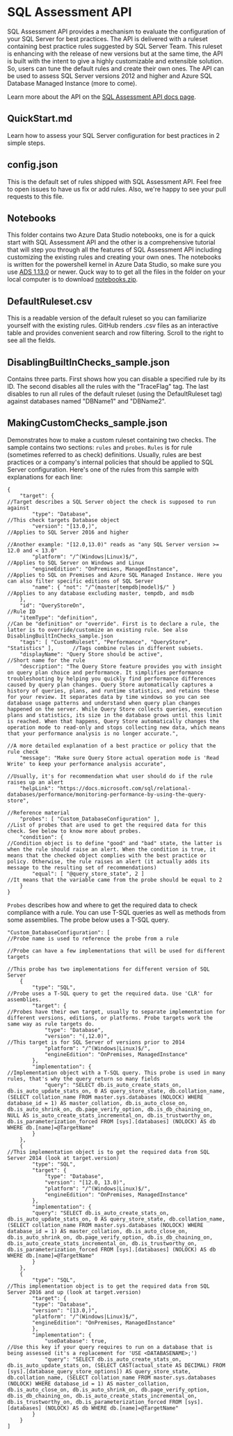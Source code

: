 # SQL Assessment API

SQL Assessment API provides a mechanism to evaluate the configuration of your SQL Server for best practices. The API is delivered with a ruleset containing best practice rules suggested by SQL Server Team. This ruleset is enhancing with the release of new versions but at the same time, the API is built with the intent to give a highly customizable and extensible solution. So, users can tune the default rules and create their own ones. The API can be used to assess SQL Server versions 2012 and higher and Azure SQL Database Managed Instance (more to come).

Learn more about the API on the [SQL Assessment API docs page](https://docs.microsoft.com/en-us/sql/sql-assessment-api/sql-assessment-api-overview).

## QuickStart.md

Learn how to assess your SQL Server configuration for best practices in 2 simple steps.

## config.json

This is the default set of rules shipped with SQL Assessment API. Feel free to open issues to have us fix or add rules. Also, we're happy to see your pull requests to this file.

## Notebooks

This folder contains two Azure Data Studio notebooks, one is for a quick start with SQL Assessment API and the other is a comprehensive tutorial that will step you through all the features of SQL Assessment API including customizing the existing rules and creating your own ones. The notebooks is written for the powershell kernel in Azure Data Studio, so make sure you use [ADS 1.13.0](https://docs.microsoft.com/sql/azure-data-studio/download) or newer. Quck way to to get all the files in the folder on your local computer is to download [notebooks.zip](./notebooks/notebooks.zip).

## DefaultRuleset.csv

This is a readable version of the default ruleset so you can familiarize yourself with the existing rules. GitHub renders .csv files as an interactive table and provides convenient search and row filtering. Scroll to the right to see all the fields.

## DisablingBuiltInChecks_sample.json

Contains three parts. First shows how you can disable a specified rule by its ID. The second disables all the rules with the "TraceFlag" tag. The last disables to run all rules of the default ruleset (using the DefaultRuleset tag) against databases named "DBName1" and "DBName2".

## MakingCustomChecks_sample.json

Demonstrates how to make a custom ruleset containing two checks. The sample contains two sections: `rules` and `probes`. `Rules` is for rule (sometimes referred to as check) definitions. Usually, rules are best practices or a company's internal policies that should be applied to SQL Server configuration. Here's one of the rules from this sample with explanations for each line:

```
{
    "target": {                                                                  //Target describes a SQL Server object the check is supposed to run against
        "type": "Database",                                                          //This check targets Database object
        "version": "[13.0,)",                                                        //Applies to SQL Server 2016 and higher
                                                                                     //Another example: "[12.0,13.0)" reads as "any SQL Server version >= 12.0 and < 13.0"
        "platform": "/^(Windows|Linux)$/",                                           //Applies to SQL Server on Windows and Linux
        "engineEdition": "OnPremises, ManagedInstance",                              //Applies to SQL on Premises and Azure SQL Managed Instance. Here you can also filter specific editions of SQL Server
        "name": { "not": "/^(master|tempdb|model)$/" }                               //Applies to any database excluding master, tempdb, and msdb
    },
    "id": "QueryStoreOn",                                                        //Rule ID
    "itemType": "definition",                                                    //Can be "definition" or "override". First is to declare a rule, the latter is to override/customize an existing rule. See also DisablingBuiltInChecks_sample.json
    "tags": [ "CustomRuleset", "Performance", "QueryStore", "Statistics" ],      //Tags combine rules in different subsets.
    "displayName": "Query Store should be active",                               //Short name for the rule
    "description": "The Query Store feature provides you with insight on query plan choice and performance. It simplifies performance troubleshooting by helping you quickly find performance differences caused by query plan changes. Query Store automatically captures a history of queries, plans, and runtime statistics, and retains these for your review. It separates data by time windows so you can see database usage patterns and understand when query plan changes happened on the server. While Query Store collects queries, execution plans and statistics, its size in the database grows until this limit is reached. When that happens, Query Store automatically changes the operation mode to read-only and stops collecting new data, which means that your performance analysis is no longer accurate.",
                                                                                //A more detailed explanation of a best practice or policy that the rule check
    "message": "Make sure Query Store actual operation mode is 'Read Write' to keep your performance analysis accurate",
                                                                                //Usually, it's for recommendation what user should do if the rule raises up an alert
    "helpLink": "https://docs.microsoft.com/sql/relational-databases/performance/monitoring-performance-by-using-the-query-store",
                                                                                //Reference material
    "probes": [ "Custom_DatabaseConfiguration" ],                               //List of probes that are used to get the required data for this check. See below to know more about probes.
    "condition": {                                                              //Condition object is to define "good" and "bad" state, the latter is when the rule should raise an alert. When the condition is true, it means that the checked object complies with the best practice or policy. Otherwise, the rule raises an alert (it actually adds its message to the resulting set of recommendations)
        "equal": [ "@query_store_state", 2 ]                                        //It means that the variable came from the probe should be equal to 2
    }
}

```

`Probes` describes how and where to get the required data to check compliance with a rule. You can use T-SQL queries as well as methods from some assemblies. The probe below uses a T-SQL query.

```
"Custom_DatabaseConfiguration": [                                               //Probe name is used to reference the probe from a rule
                                                                                //Probe can have a few implementations that will be used for different targets
                                                                                //This probe has two implementations for different version of SQL Server
    {
        "type": "SQL",                                                          //Probe uses a T-SQL query to get the required data. Use 'CLR' for assemblies.
        "target": {                                                             //Probes have their own target, usually to separate implementation for different versions, editions, or platforms. Probe targets work the same way as rule targets do.
            "type": "Database",
            "version": "(,12.0)",                                               //This target is for SQL Server of versions prior to 2014
            "platform": "/^(Windows|Linux)$/",
            "engineEdition": "OnPremises, ManagedInstance"
        },
        "implementation": {                                                     //Implementation object with a T-SQL query. This probe is used in many rules, that's why the query return so many fields
            "query": "SELECT db.is_auto_create_stats_on, db.is_auto_update_stats_on, 0 AS query_store_state, db.collation_name, (SELECT collation_name FROM master.sys.databases (NOLOCK) WHERE database_id = 1) AS master_collation, db.is_auto_close_on, db.is_auto_shrink_on, db.page_verify_option, db.is_db_chaining_on, NULL AS is_auto_create_stats_incremental_on, db.is_trustworthy_on, db.is_parameterization_forced FROM [sys].[databases] (NOLOCK) AS db WHERE db.[name]=@TargetName"
        }
    },
    {                                                                           //This implementation object is to get the required data from SQL Server 2014 (look at target.version)
        "type": "SQL",
        "target": {
            "type": "Database",
            "version": "[12.0, 13.0)",
            "platform": "/^(Windows|Linux)$/",
            "engineEdition": "OnPremises, ManagedInstance"
        },
        "implementation": {
        "query": "SELECT db.is_auto_create_stats_on, db.is_auto_update_stats_on, 0 AS query_store_state, db.collation_name, (SELECT collation_name FROM master.sys.databases (NOLOCK) WHERE database_id = 1) AS master_collation, db.is_auto_close_on, db.is_auto_shrink_on, db.page_verify_option, db.is_db_chaining_on, db.is_auto_create_stats_incremental_on, db.is_trustworthy_on, db.is_parameterization_forced FROM [sys].[databases] (NOLOCK) AS db WHERE db.[name]=@TargetName"
        }
    },
    {
        "type": "SQL",                                                          //This implementation object is to get the required data from SQL Server 2016 and up (look at target.version)
        "target": {
        "type": "Database",
        "version": "[13.0,)",
        "platform": "/^(Windows|Linux)$/",
        "engineEdition": "OnPremises, ManagedInstance"
        },
        "implementation": {
            "useDatabase": true,                                                //Use this key if your query requires to run on a database that is being assessed (it's a replacement for 'USE <DATABASENAME>;')
            "query": "SELECT db.is_auto_create_stats_on, db.is_auto_update_stats_on, (SELECT CAST(actual_state AS DECIMAL) FROM [sys].[database_query_store_options]) AS query_store_state, db.collation_name, (SELECT collation_name FROM master.sys.databases (NOLOCK) WHERE database_id = 1) AS master_collation, db.is_auto_close_on, db.is_auto_shrink_on, db.page_verify_option, db.is_db_chaining_on, db.is_auto_create_stats_incremental_on, db.is_trustworthy_on, db.is_parameterization_forced FROM [sys].[databases] (NOLOCK) AS db WHERE db.[name]=@TargetName"
        }
    }
]
```
